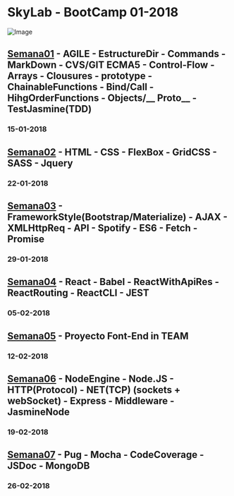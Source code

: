 # SkyLab - BootCamp 01-2018

![Image](https://camo.githubusercontent.com/7b3a7c3e9cdafad0258e05bbfd5b9d2ca38ba912/687474703a2f2f7777772e736b796c6162636f646572732e636f6d2f696d616765732f3430332f64656661756c742e706e67)

## [Semana01](https://github.com/VGamezz19/skylab-boot-notes/tree/master/semana01) - AGILE - EstructureDir - Commands - MarkDown - CVS/GIT ECMA5 - Control-Flow - Arrays - Clousures - prototype - ChainableFunctions - Bind/Call - HihgOrderFunctions - Objects/__ Proto__ - TestJasmine(TDD)

### 15-01-2018

## [Semana02](https://github.com/VGamezz19/skylab-boot-notes/tree/master/semana02) - HTML - CSS - FlexBox - GridCSS - SASS - Jquery

### 22-01-2018

## [Semana03](https://github.com/VGamezz19/skylab-boot-notes/tree/master/semana03) - FrameworkStyle(Bootstrap/Materialize) - AJAX - XMLHttpReq - API - Spotify - ES6 - Fetch - Promise

### 29-01-2018

## [Semana04](https://github.com/VGamezz19/skylab-boot-notes/tree/master/semana04) - React - Babel - ReactWithApiRes - ReactRouting - ReactCLI - JEST

### 05-02-2018

## [Semana05](https://github.com/VGamezz19/skylab-boot-notes/tree/master/semana05) - Proyecto Font-End in TEAM

### 12-02-2018

## [Semana06](https://github.com/VGamezz19/skylab-boot-notes/tree/master/semana06) - NodeEngine - Node.JS - HTTP(Protocol) - NET(TCP) (sockets + webSocket) - Express - Middleware - JasmineNode

### 19-02-2018

## [Semana07](https://github.com/VGamezz19/skylab-boot-notes/tree/master/semana07) - Pug - Mocha - CodeCoverage - JSDoc - MongoDB

### 26-02-2018